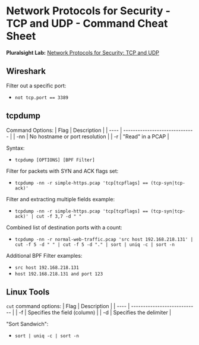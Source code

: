 # Network Protocols for Security - TCP and UDP - Command Cheat Sheet

**Pluralsight Lab:** [Network Protocols for Security: TCP and UDP](https://app.pluralsight.com/labs/detail/0ef50745-71ca-49b2-8bb7-acd7a803326f/toc)

## Wireshark
Filter out a specific port:
- `not tcp.port == 3389`

## tcpdump
Command Options:
| Flag | Description                    |
| ---- | ------------------------------ |
| -nn  | No hostname or port resolution |
| -r   | "Read" in a PCAP               |

Syntax:
- `tcpdump [OPTIONS] [BPF Filter]`

Filter for packets with SYN and ACK flags set:
- `tcpdump -nn -r simple-https.pcap 'tcp[tcpflags] == (tcp-syn|tcp-ack)'`

Filter and extracting multiple fields example:
- `tcpdump -nn -r simple-https.pcap 'tcp[tcpflags] == (tcp-syn|tcp-ack)' | cut -f 3,7 -d " "`

Combined list of destination ports with a count:
- `tcpdump -nn -r normal-web-traffic.pcap 'src host 192.168.218.131' | cut -f 5 -d " " | cut -f 5 -d "." | sort | uniq -c | sort -n`

Additional BPF Filter examples:
- `src host 192.168.218.131`
- `host 192.168.218.131 and port 123`

## Linux Tools
`cut` command options:
| Flag | Description                  |
| ---- | ---------------------------- |
| -f   | Specifies the field (column) |
| -d   | Specifies the delimiter      | 

"Sort Sandwich":
- `sort | uniq -c | sort -n`
